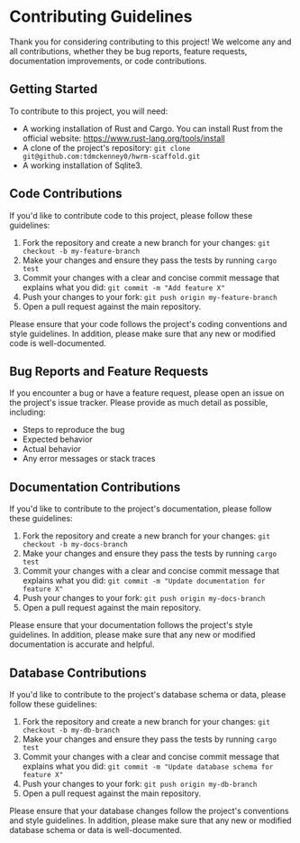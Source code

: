 # Contributing Guidelines

Thank you for considering contributing to this project! We welcome any and all contributions, whether they be bug reports, feature requests, documentation improvements, or code contributions.

## Getting Started

To contribute to this project, you will need:

- A working installation of Rust and Cargo. You can install Rust from the official website: https://www.rust-lang.org/tools/install
- A clone of the project's repository: `git clone git@github.com:tdmckenney0/hwrm-scaffold.git`
- A working installation of Sqlite3.

## Code Contributions

If you'd like to contribute code to this project, please follow these guidelines:

1. Fork the repository and create a new branch for your changes: `git checkout -b my-feature-branch`
2. Make your changes and ensure they pass the tests by running `cargo test`
3. Commit your changes with a clear and concise commit message that explains what you did: `git commit -m "Add feature X"`
4. Push your changes to your fork: `git push origin my-feature-branch`
5. Open a pull request against the main repository.

Please ensure that your code follows the project's coding conventions and style guidelines. In addition, please make sure that any new or modified code is well-documented.

## Bug Reports and Feature Requests

If you encounter a bug or have a feature request, please open an issue on the project's issue tracker. Please provide as much detail as possible, including:

- Steps to reproduce the bug
- Expected behavior
- Actual behavior
- Any error messages or stack traces

## Documentation Contributions

If you'd like to contribute to the project's documentation, please follow these guidelines:

1. Fork the repository and create a new branch for your changes: `git checkout -b my-docs-branch`
2. Make your changes and ensure they pass the tests by running `cargo test`
3. Commit your changes with a clear and concise commit message that explains what you did: `git commit -m "Update documentation for feature X"`
4. Push your changes to your fork: `git push origin my-docs-branch`
5. Open a pull request against the main repository.

Please ensure that your documentation follows the project's style guidelines. In addition, please make sure that any new or modified documentation is accurate and helpful.

## Database Contributions

If you'd like to contribute to the project's database schema or data, please follow these guidelines:

1. Fork the repository and create a new branch for your changes: `git checkout -b my-db-branch`
2. Make your changes and ensure they pass the tests by running `cargo test`
3. Commit your changes with a clear and concise commit message that explains what you did: `git commit -m "Update database schema for feature X"`
4. Push your changes to your fork: `git push origin my-db-branch`
5. Open a pull request against the main repository.

Please ensure that your database changes follow the project's conventions and style guidelines. In addition, please make sure that any new or modified database schema or data is well-documented.
